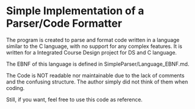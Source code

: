 # Simple Implementation of a Parser/Code Formatter

The program is created to parse and format code written in a language similar to the C language, with no support for any complex features. It is written for a Integrated Course Design project for DS and C language.

The EBNF of this language is defined in SimpleParser/Language_EBNF.md.

The Code is NOT readable nor maintainable due to the lack of comments and the confusing structure. The author simply did not think of them when coding.

Still, if you want, feel free to use this code as reference.





